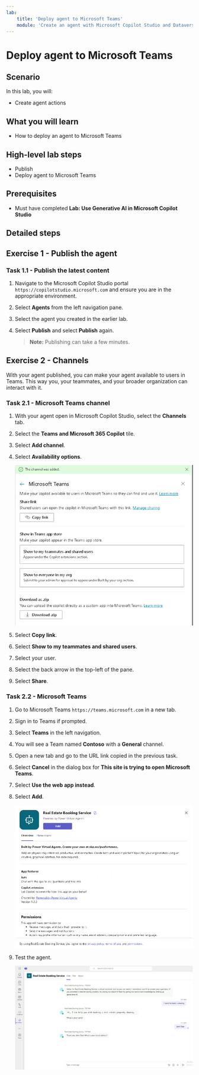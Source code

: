 ```yaml
---
lab:
    title: 'Deploy agent to Microsoft Teams'
    module: 'Create an agent with Microsoft Copilot Studio and Dataverse for Teams'
---
```


# Deploy agent to Microsoft Teams

## Scenario

In this lab, you will:

- Create agent actions

## What you will learn

- How to deploy an agent to Microsoft Teams

## High-level lab steps

- Publish
- Deploy agent to Microsoft Teams
  
## Prerequisites

- Must have completed **Lab: Use Generative AI in Microsoft Copilot Studio**

## Detailed steps

## Exercise 1 - Publish the agent

### Task 1.1 - Publish the latest content

1. Navigate to the Microsoft Copilot Studio portal `https://copilotstudio.microsoft.com` and ensure you are in the appropriate environment.

1. Select **Agents** from the left navigation pane.

1. Select the agent you created in the earlier lab.

1. Select **Publish** and select **Publish** again.
   > **Note:**
   > Publishing can take a few minutes.

## Exercise 2 - Channels

With your agent published, you can make your agent available to users in Teams. This way you, your teammates, and your broader organization can interact with it.

### Task 2.1 - Microsoft Teams channel

1. With your agent open in Microsoft Copilot Studio, select the **Channels** tab.

1. Select the **Teams and Microsoft 365 Copilot** tile.

1. Select **Add channel**.

1. Select **Availability options**.

    ![Screenshot of the Teams channel availability options.](../media/teams-availability-options.png)

1. Select **Copy link**.

1. Select **Show to my teammates and shared users**.

1. Select your user.

1. Select the back arrow in the top-left of the pane.

1. Select **Share**.

### Task 2.2 - Microsoft Teams

1. Go to Microsoft Teams `https://teams.microsoft.com` in a new tab.

1. Sign in to Teams if prompted.

1. Select **Teams** in the left navigation.

1. You will see a Team named **Contoso** with a **General** channel.

1. Open a new tab and go to the URL link copied in the previous task.

1. Select **Cancel** in the dialog box for **This site is trying to open Microsoft Teams**.

1. Select **Use the web app instead**.

1. Select **Add**.

    ![Screenshot of dialog to add the app to Teams.](../media/teams-add-app.png)

1. Test the agent.

    ![Screenshot of the agent in Teams.](../media/teams-copilot.png)
